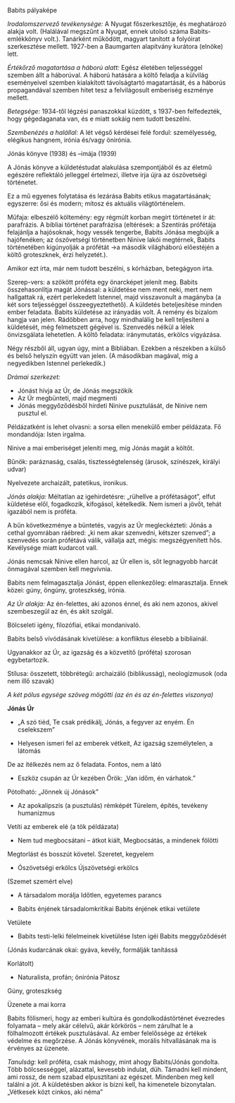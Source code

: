 Babits pályaképe

_Irodalomszervező tevékenysége:_ A Nyugat főszerkesztője, és meghatározó alakja volt. (Halálával megszűnt a Nyugat, ennek utolsó száma Babits-emlékkönyv volt.). Tanárként működött, magyart tanított a folyóirat szerkesztése mellett. 1927-ben a Baumgarten alapítvány kurátora (elnöke) lett.

_Értékőrző magatartása a háború alatt:_ Egész életében teljességgel szemben állt a háborúval. A háború hatására a költő feladja a külvilág eseményeivel szemben kialakított távolságtartó magatartását, és a háborús propagandával szemben hitet tesz a felvilágosult emberiség eszménye mellett.

_Betegsége:_ 1934-től légzési panaszokkal küzdött, s 1937-ben felfedezték, hogy gégedaganata van, és e miatt sokáig nem tudott beszélni.

_Szembenézés a halállal:_ A lét végső kérdései felé fordul: személyesség, elégikus hangnem, irónia és/vagy önirónia.

Jónás könyve (1938) és –imája (1939)

A Jónás könyve a küldetéstudat alakulása szempontjából és az életmű egészére reflektáló jelleggel értelmezi, illetve írja újra az ószövetségi történetet.

Ez a mű egyenes folytatása és lezárása Babits etikus magatartásának; egyszerre: ősi és modern; mítosz és aktuális világtörténelem.

Műfaja: elbeszélő költemény: egy régmúlt korban megírt történetet ír át: parafrázis. A bibliai történet parafrázisa (eltérések: a Szentírás prófétája felajánlja a hajósoknak, hogy vessék tengerbe, Babits Jónása megbújik a hajófenéken; az ószövetségi történetben Ninive lakói megtérnek, Babits történetében kigúnyolják a prófétát →a második világháború előestéjén a költő groteszknek, érzi helyzetét.).

Amikor ezt írta, már nem tudott beszélni, s kórházban, betegágyon írta.

Szerep-vers: a szökött próféta egy önarcképet jelenít meg. Babits összehasonlítja magát Jónással: a küldetése nem ment neki, mert nem hallgattak rá, ezért perlekedett Istennel, majd visszavonult a magányba (a két sors teljességgel összeegyeztethető). A küldetés beteljesítése minden ember feladata. Babits küldetése az irányadás volt. A remény és bizalom hangja van jelen. Rádöbben arra, hogy mindhalálig be kell teljesíteni a küldetését, még felmetszett gégével is. Szenvedés nélkül a lélek önvizsgálata lehetetlen. A költő feladata: iránymutatás, erkölcs vigyázása.

Négy részből áll, ugyan úgy, mint a Bibliában. Ezekben a részekben a külső és belső helyszín együtt van jelen. (A másodikban magával, míg a negyedikben Istennel perlekedik.)

_Drámai szerkezet:_

- Jónást hívja az Úr, de Jónás megszökik
- Az Úr megbünteti, majd megmenti
- Jónás meggyőződésből hirdeti Ninive pusztulását, de Ninive nem pusztul el.

Példázatként is lehet olvasni: a sorsa ellen menekülő ember példázata. Fő mondandója: Isten irgalma.

Ninive a mai emberiséget jeleníti meg, míg Jónás magát a költőt.

Bűnök: paráznaság, csalás, tisztességtelenség (árusok, színészek, királyi udvar)

Nyelvezete archaizált, patetikus, ironikus.

_Jónás alakja:_ Méltatlan az igehirdetésre: „rühellve a prófétaságot”, elfut küldetése elől, fogadkozik, kifogásol, kételkedik. Nem ismeri a jövőt, tehát igazából nem is próféta.

A bűn következménye a büntetés, vagyis az Úr megleckézteti: Jónás a cethal gyomrában ráébred: „ki nem akar szenvedni, kétszer szenved”; a szenvedés során prófétává válik, vállalja azt, mégis: megszégyenített hős. Kevélysége miatt kudarcot vall.

Jónás nemcsak Ninive ellen harcol, az Úr ellen is, sőt legnagyobb harcát önmagával szemben kell megvívnia.

Babits nem felmagasztalja Jónást, éppen ellenkezőleg: elmarasztalja. Ennek közei: gúny, öngúny, groteszkség, irónia.

_Az Úr alakja:_ Az én-felettes, aki azonos énnel, és aki nem azonos, akivel szembeszegül az én, és akit szolgál.

Bölcseleti igény, filozófiai, etikai mondanivaló.

Babits belső vívódásának kivetülése: a konfliktus élesebb a bibliainál.

Ugyanakkor az Úr, az igazság és a közvetítő (próféta) szorosan egybetartozik.

Stílusa: összetett, többrétegű: archaizáló (biblikusság), neologizmusok (oda nem illő szavak)

_A két pólus egysége szöveg mögötti (az én és az én-felettes viszonya)_

**Jónás Úr**

- „A szó tiéd, Te csak prédikálj, Jónás, a fegyver az enyém. Én cselekszem”
    

- Helyesen ismeri fel az emberek vétkeit, Az igazság személytelen, a látomás
    

De az ítélkezés nem az ő feladata. Fontos, nem a látó

- Eszköz csupán az Úr kezében Örök: „Van időm, én várhatok.”
    

Pótolható: „Jönnek új Jónások”

- Az apokalipszis (a pusztulás) rémképét Türelem, építés, tevékeny humanizmus
    

Vetíti az emberek elé (a tök példázata)

- Nem tud megbocsátani – átkot kiált, Megbocsátás, a mindenek fölötti
    

Megtorlást és bosszút követel. Szeretet, kegyelem

- Ószövetségi erkölcs Újszövetségi erkölcs
    

(Szemet szemért elve)

- A társadalom morálja Időtlen, egyetemes parancs
    

- Babits énjének társadalomkritikai Babits énjének etikai vetülete
    

Vetülete

- Babits testi-lelki félelmeinek kivetülése Isten igéi Babits meggyőződését
    

(Jónás kudarcának okai: gyáva, kevély, formálják tanítássá

Korlátolt)

- Naturalista, profán; önirónia Pátosz
    

Gúny, groteszkség

Üzenete a mai korra

Babits fölismeri, hogy az emberi kultúra és gondolkodástörténet évezredes folyamata – mely akár célelvű, akár körkörös – nem zárulhat le a fölhalmozott értékek pusztulásával. Az ember felelőssége az értékek védelme és megőrzése. A Jónás könyvének, morális hitvallásának ma is érvényes az üzenete.

_Tanulság_: kell próféta, csak máshogy, mint ahogy Babits/Jónás gondolta. Több bölcsességgel, alázattal, kevesebb indulat, düh. Támadni kell mindent, ami rossz, de nem szabad elpusztítani az egészet. Mindenben meg kell találni a jót. A küldetésben akkor is bízni kell, ha kimenetele bizonytalan. „Vétkesek közt cinkos, aki néma”
